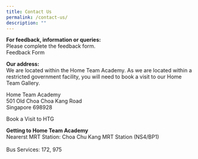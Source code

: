 ```yaml
---
title: Contact Us
permalink: /contact-us/
description: ""
---
```

**For feedback, information or queries:**<br>
Please complete the feedback form.<br>
Feedback Form

**Our address:**<br>
We are located within the Home Team Academy. As we are located within a restricted government facility, you will need to book a visit to our Home Team Gallery.

Home Team Academy<br>
501 Old Choa Choa Kang Road<br>
Singapore 698928

Book a Visit to HTG

**Getting to Home Team Academy**<br>
Nearerst MRT Station: Choa Chu Kang MRT Station (NS4/BP1)<br><br>
Bus Services: 172, 975